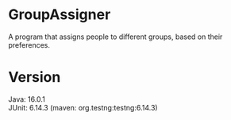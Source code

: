 # GroupAssigner
A program that assigns people to different groups, based on their preferences.

# Version
Java: 16.0.1 <br>
JUnit: 6.14.3 (maven: org.testng:testng:6.14.3)
